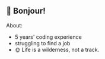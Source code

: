 ## 🍺 Bonjour!

About:

- 5 years' coding experience
- struggling to find a job
- 🌞 Life is a wilderness, not a track. 

